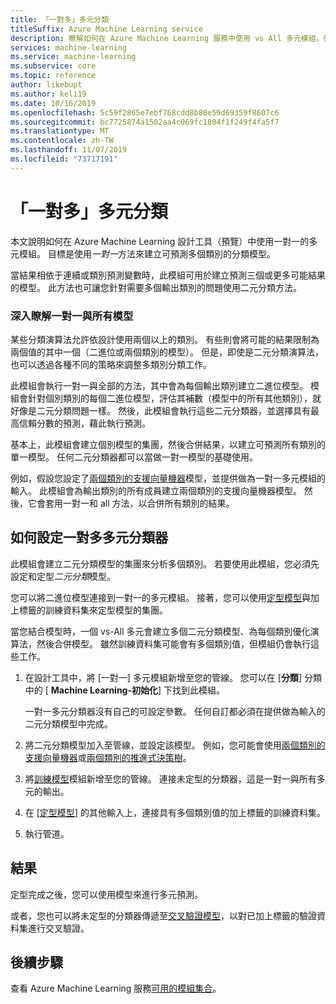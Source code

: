 ```yaml
---
title: 「一對多」多元分類
titleSuffix: Azure Machine Learning service
description: 瞭解如何在 Azure Machine Learning 服務中使用 vs All 多元模組，從二元分類模型的集團建立多元分類模型。
services: machine-learning
ms.service: machine-learning
ms.subservice: core
ms.topic: reference
author: likebupt
ms.author: keli19
ms.date: 10/16/2019
ms.openlocfilehash: 5c59f2865e7ebf768cdd8b80e59d69359f8607c6
ms.sourcegitcommit: bc7725874a1502aa4c069fc1804f1f249f4fa5f7
ms.translationtype: MT
ms.contentlocale: zh-TW
ms.lasthandoff: 11/07/2019
ms.locfileid: "73717191"
---
```

# <a name="one-vs-all-multiclass"></a>「一對多」多元分類

本文說明如何在 Azure Machine Learning 設計工具（預覽）中使用一對一的多元模組。 目標是使用*一對一*方法來建立可預測多個類別的分類模型。

當結果相依于連續或類別預測變數時，此模組可用於建立預測三個或更多可能結果的模型。 此方法也可讓您針對需要多個輸出類別的問題使用二元分類方法。

### <a name="more-about-one-versus-all-models"></a>深入瞭解一對一與所有模型

某些分類演算法允許依設計使用兩個以上的類別。 有些則會將可能的結果限制為兩個值的其中一個（二進位或兩個類別的模型）。 但是，即使是二元分類演算法，也可以透過各種不同的策略來調整多類別分類工作。 

此模組會執行一對一與全部的方法，其中會為每個輸出類別建立二進位模型。 模組會針對個別類別的每個二進位模型，評估其補數（模型中的所有其他類別），就好像是二元分類問題一樣。 然後，此模組會執行這些二元分類器，並選擇具有最高信賴分數的預測，藉此執行預測。  

基本上，此模組會建立個別模型的集團，然後合併結果，以建立可預測所有類別的單一模型。 任何二元分類器都可以當做一對一模型的基礎使用。  

例如，假設您設定了[兩個類別的支援向量機器](two-class-support-vector-machine.md)模型，並提供做為一對一多元模組的輸入。 此模組會為輸出類別的所有成員建立兩個類別的支援向量機器模型。 然後，它會套用一對一和 all 方法，以合併所有類別的結果。  

## <a name="how-to-configure-the-one-vs-all-multiclass-classifier"></a>如何設定一對多多元分類器  

此模組會建立二元分類模型的集團來分析多個類別。 若要使用此模組，您必須先設定和定型*二元分類*模型。 

您可以將二進位模型連接到一對一的多元模組。 接著，您可以使用[定型模型](train-model.md)與加上標籤的訓練資料集來定型模型的集團。

當您結合模型時，一個 vs-All 多元會建立多個二元分類模型、為每個類別優化演算法，然後合併模型。 雖然訓練資料集可能會有多個類別值，但模組仍會執行這些工作。

1. 在設計工具中，將 [一對一] 多元模組新增至您的管線。 您可以在 [**分類**] 分類中的 [ **Machine Learning-初始化**] 下找到此模組。

   一對一多元分類器沒有自己的可設定參數。 任何自訂都必須在提供做為輸入的二元分類模型中完成。

2. 將二元分類模型加入至管線，並設定該模型。 例如，您可能會使用[兩個類別的支援向量機器](two-class-support-vector-machine.md)或[兩個類別的推進式決策樹](two-class-boosted-decision-tree.md)。

3. 將[訓練模型](train-model.md)模組新增至您的管線。 連接未定型的分類器，這是一對一與所有多元的輸出。

4. 在 [[定型模型](train-model.md)] 的其他輸入上，連接具有多個類別值的加上標籤的訓練資料集。

5. 執行管道。

## <a name="results"></a>結果

定型完成之後，您可以使用模型來進行多元預測。

或者，您也可以將未定型的分類器傳遞至[交叉驗證模型](cross-validate-model.md)，以對已加上標籤的驗證資料集進行交叉驗證。


## <a name="next-steps"></a>後續步驟

查看 Azure Machine Learning 服務[可用的模組集合](module-reference.md)。 
